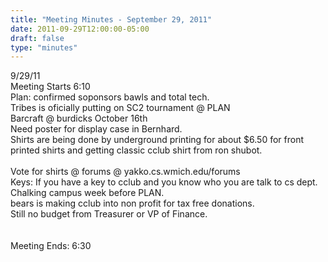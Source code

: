 ```yaml
---
title: "Meeting Minutes - September 29, 2011"
date: 2011-09-29T12:00:00-05:00
draft: false
type: "minutes"
---
```


9/29/11<br />
Meeting Starts 6:10<br />
Plan: confirmed soponsors bawls and total tech.<br />
Tribes is oficially putting on SC2 tournament @ PLAN<br />
Barcraft @ burdicks October 16th<br />
Need poster for display case in Bernhard.<br />
Shirts are being done by underground printing for about $6.50 for front printed shirts and getting classic cclub shirt from ron shubot.<br />
<br />
Vote for shirts @ forums @ yakko.cs.wmich.edu/forums<br />
Keys: If you have a key to cclub and you know who you are talk to cs dept.<br />
Chalking campus week before PLAN.<br />
bears is making cclub into non profit for tax free donations.<br />
Still no budget from Treasurer or VP of Finance.<br />
<br />
<br />
Meeting Ends: 6:30